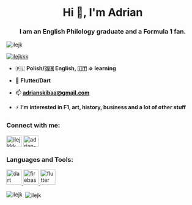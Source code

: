 <h1 align="center">Hi 👋, I'm Adrian</h1>
<h3 align="center">I am an English Philology graduate and a Formula 1 fan.</h3>

<p align="left"> <img src="https://komarev.com/ghpvc/?username=ilejk&label=Profile%20views&color=0e75b6&style=flat" alt="ilejk" /> </p>

<p align="left"> <a href="https://twitter.com/ilejkkk" target="blank"><img src="https://img.shields.io/twitter/follow/ilejkkk?logo=twitter&style=for-the-badge" alt="ilejkkk" /></a> </p>

- 🇵🇱 **Polish/🇬🇧 English,   🇮🇹 => learning**   

- 🌱  **Flutter/Dart**

- 📫  **adrianskibaa@gmail.com**

- ⚡  **I’m interested in F1, art, history, business and a lot of other stuff**

<h3 align="left">Connect with me:</h3>
<p align="left">
<a href="https://twitter.com/ilejkkk" target="blank"><img align="center" src="https://raw.githubusercontent.com/rahuldkjain/github-profile-readme-generator/master/src/images/icons/Social/twitter.svg" alt="ilejkkk" height="30" width="40" /></a>
<a href="https://linkedin.com/in/adrian-skiba" target="blank"><img align="center" src="https://raw.githubusercontent.com/rahuldkjain/github-profile-readme-generator/master/src/images/icons/Social/linked-in-alt.svg" alt="adrian-skiba" height="30" width="40" /></a>
</p>

<h3 align="left">Languages and Tools:</h3>
<p align="left"> <a href="https://dart.dev" target="_blank" rel="noreferrer"> <img src="https://www.vectorlogo.zone/logos/dartlang/dartlang-icon.svg" alt="dart" width="40" height="40"/> </a> <a href="https://firebase.google.com/" target="_blank" rel="noreferrer"> <img src="https://www.vectorlogo.zone/logos/firebase/firebase-icon.svg" alt="firebase" width="40" height="40"/> </a> <a href="https://flutter.dev" target="_blank" rel="noreferrer"> <img src="https://www.vectorlogo.zone/logos/flutterio/flutterio-icon.svg" alt="flutter" width="40" height="40"/> </a> </p>

<p><img align="left" src="https://github-readme-stats.vercel.app/api/top-langs?username=ilejk&show_icons=true&locale=en&layout=compact" alt="ilejk" /></p>

<p>&nbsp;<img align="center" src="https://github-readme-stats.vercel.app/api?username=ilejk&show_icons=true&locale=en" alt="ilejk" /></p>

